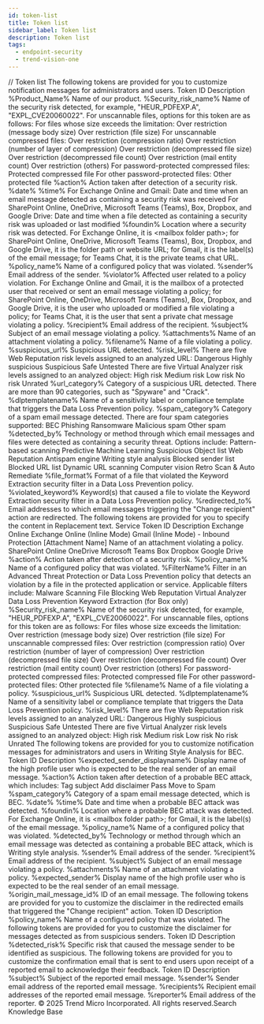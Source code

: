 ```yaml
---
id: token-list
title: Token list
sidebar_label: Token list
description: Token list
tags:
  - endpoint-security
  - trend-vision-one
---
```


/*<![CDATA[*/ $('#title').html($('meta[name=map-description]').attr('content')); /*]]>*/ Token list The following tokens are provided for you to customize notification messages for administrators and users. Token ID Description %Product_Name% Name of our product. %Security_risk_name% Name of the security risk detected, for example, "HEUR_PDFEXP.A", "EXPL_CVE20060022". For unscannable files, options for this token are as follows: For files whose size exceeds the limitation: Over restriction (message body size) Over restriction (file size) For unscannable compressed files: Over restriction (compression ratio) Over restriction (number of layer of compression) Over restriction (decompressed file size) Over restriction (decompressed file count) Over restriction (mail entity count) Over restriction (others) For password-protected compressed files: Protected compressed file For other password-protected files: Other protected file %action% Action taken after detection of a security risk. %date% %time% For Exchange Online and Gmail: Date and time when an email message detected as containing a security risk was received For SharePoint Online, OneDrive, Microsoft Teams (Teams), Box, Dropbox, and Google Drive: Date and time when a file detected as containing a security risk was uploaded or last modified %foundin% Location where a security risk was detected. For Exchange Online, it is <email address>\<mailbox folder path>; for SharePoint Online, OneDrive, Microsoft Teams (Teams), Box, Dropbox, and Google Drive, it is the folder path or website URL; for Gmail, it is the label(s) of the email message; for Teams Chat, it is the private teams chat URL. %policy_name% Name of a configured policy that was violated. %sender% Email address of the sender. %violator% Affected user related to a policy violation. For Exchange Online and Gmail, it is the mailbox of a protected user that received or sent an email message violating a policy; for SharePoint Online, OneDrive, Microsoft Teams (Teams), Box, Dropbox, and Google Drive, it is the user who uploaded or modified a file violating a policy; for Teams Chat, it is the user that sent a private chat message violating a policy. %recipient% Email address of the recipient. %subject% Subject of an email message violating a policy. %attachments% Name of an attachment violating a policy. %filename% Name of a file violating a policy. %suspicious_url% Suspicious URL detected. %risk_level% There are five Web Reputation risk levels assigned to an analyzed URL: Dangerous Highly suspicious Suspicious Safe Untested There are five Virtual Analyzer risk levels assigned to an analyzed object: High risk Medium risk Low risk No risk Unrated %url_category% Category of a suspicious URL detected. There are more than 90 categories, such as "Spyware" and "Crack". %dlptemplatename% Name of a sensitivity label or compliance template that triggers the Data Loss Prevention policy. %spam_category% Category of a spam email message detected. There are four spam categories supported: BEC Phishing Ransomware Malicious spam Other spam %detected_by% Technology or method through which email messages and files were detected as containing a security threat. Options include: Pattern-based scanning Predictive Machine Learning Suspicious Object list Web Reputation Antispam engine Writing style analysis Blocked sender list Blocked URL list Dynamic URL scanning Computer vision Retro Scan & Auto Remediate %file_format% Format of a file that violated the Keyword Extraction security filter in a Data Loss Prevention policy. %violated_keyword% Keyword(s) that caused a file to violate the Keyword Extraction security filter in a Data Loss Prevention policy. %redirected_to% Email addresses to which email messages triggering the "Change recipient" action are redirected. The following tokens are provided for you to specify the content in Replacement text. Service Token ID Description Exchange Online Exchange Online (Inline Mode) Gmail (Inline Mode) - Inbound Protection [Attachment Name] Name of an attachment violating a policy. SharePoint Online OneDrive Microsoft Teams Box Dropbox Google Drive %action% Action taken after detection of a security risk. %policy_name% Name of a configured policy that was violated. %FilterName% Filter in an Advanced Threat Protection or Data Loss Prevention policy that detects an violation by a file in the protected application or service. Applicable filters include: Malware Scanning File Blocking Web Reputation Virtual Analyzer Data Loss Prevention Keyword Extraction (for Box only) %Security_risk_name% Name of the security risk detected, for example, "HEUR_PDFEXP.A", "EXPL_CVE20060022". For unscannable files, options for this token are as follows: For files whose size exceeds the limitation: Over restriction (message body size) Over restriction (file size) For unscannable compressed files: Over restriction (compression ratio) Over restriction (number of layer of compression) Over restriction (decompressed file size) Over restriction (decompressed file count) Over restriction (mail entity count) Over restriction (others) For password-protected compressed files: Protected compressed file For other password-protected files: Other protected file %filename% Name of a file violating a policy. %suspicious_url% Suspicious URL detected. %dlptemplatename% Name of a sensitivity label or compliance template that triggers the Data Loss Prevention policy. %risk_level% There are five Web Reputation risk levels assigned to an analyzed URL: Dangerous Highly suspicious Suspicious Safe Untested There are five Virtual Analyzer risk levels assigned to an analyzed object: High risk Medium risk Low risk No risk Unrated The following tokens are provided for you to customize notification messages for administrators and users in Writing Style Analysis for BEC. Token ID Description %expected_sender_displayname% Display name of the high profile user who is expected to be the real sender of an email message. %action% Action taken after detection of a probable BEC attack, which includes: Tag subject Add disclaimer Pass Move to Spam %spam_category% Category of a spam email message detected, which is BEC. %date% %time% Date and time when a probable BEC attack was detected. %foundin% Location where a probable BEC attack was detected. For Exchange Online, it is <email address>\<mailbox folder path>; for Gmail, it is the label(s) of the email message. %policy_name% Name of a configured policy that was violated. %detected_by% Technology or method through which an email message was detected as containing a probable BEC attack, which is Writing style analysis. %sender% Email address of the sender. %recipient% Email address of the recipient. %subject% Subject of an email message violating a policy. %attachments% Name of an attachment violating a policy. %expected_sender% Display name of the high profile user who is expected to be the real sender of an email message. %origin_mail_message_id% ID of an email message. The following tokens are provided for you to customize the disclaimer in the redirected emails that triggered the "Change recipient" action. Token ID Description %policy_name% Name of a configured policy that was violated. The following tokens are provided for you to customize the disclaimer for messages detected as from suspicious senders. Token ID Description %detected_risk% Specific risk that caused the message sender to be identified as suspicious. The following tokens are provided for you to customize the confirmation email that is sent to end users upon receipt of a reported email to acknowledge their feedback. Token ID Description %subject% Subject of the reported email message. %sender% Sender email address of the reported email message. %recipients% Recipient email addresses of the reported email message. %reporter% Email address of the reporter. © 2025 Trend Micro Incorporated. All rights reserved.Search Knowledge Base